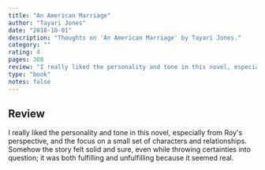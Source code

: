 ```yaml
---
title: "An American Marriage"
author: "Tayari Jones"
date: "2018-10-01"
description: "Thoughts on 'An American Marriage' by Tayari Jones."
category: ""
rating: 4
pages: 308
review: "I really liked the personality and tone in this novel, especially from Roy's perspective, and the focus on a small set of characters and relationships. Somehow the story felt solid and sure, even while throwing certainties into question; it was both fulfilling and unfulfilling because it seemed real."
type: "book"
notes: false
---
```


## Review

I really liked the personality and tone in this novel, especially from Roy's perspective, and the focus on a small set of characters and relationships. Somehow the story felt solid and sure, even while throwing certainties into question; it was both fulfilling and unfulfilling because it seemed real.
